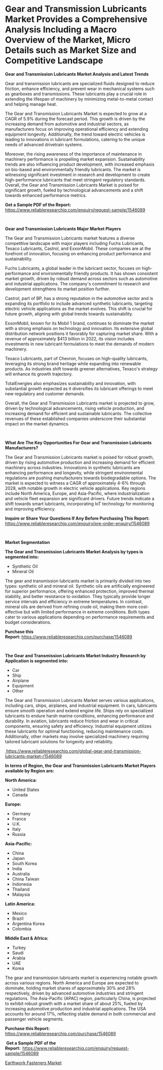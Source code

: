 <p><h1>Gear and Transmission Lubricants Market Provides a Comprehensive Analysis Including a Macro Overview of the Market, Micro Details such as Market Size and Competitive Landscape</h1></p><p><strong>Gear and Transmission Lubricants Market Analysis and Latest Trends</strong></p>
<p><p>Gear and transmission lubricants are specialized fluids designed to reduce friction, enhance efficiency, and prevent wear in mechanical systems such as gearboxes and transmissions. These lubricants play a crucial role in extending the lifespan of machinery by minimizing metal-to-metal contact and helping manage heat. </p><p>The Gear and Transmission Lubricants Market is expected to grow at a CAGR of 5.9% during the forecast period. This growth is driven by the increasing demand from automotive and industrial sectors, as manufacturers focus on improving operational efficiency and extending equipment longevity. Additionally, the trend toward electric vehicles is leading to innovations in lubricant formulations, catering to the unique needs of advanced drivetrain systems.</p><p>Moreover, the rising awareness of the importance of maintenance in machinery performance is propelling market expansion. Sustainability trends are also influencing product development, with increased emphasis on bio-based and environmentally friendly lubricants. The market is witnessing significant investment in research and development to create high-performance lubricants that meet stringent regulatory standards. Overall, the Gear and Transmission Lubricants Market is poised for significant growth, fueled by technological advancements and a shift towards enhanced performance metrics.</p></p>
<p><strong>Get a Sample PDF of the Report:&nbsp;</strong> <a href="https://www.reliableresearchiq.com/enquiry/request-sample/1546089?utm_campaign=3381&utm_medium=2&utm_source=Github&utm_content=ia&utm_term=02042025&utm_id=gear-and-transmission-lubricants">https://www.reliableresearchiq.com/enquiry/request-sample/1546089</a></p>
<p>&nbsp;</p>
<p><strong>Gear and Transmission Lubricants Major Market Players</strong></p>
<p><p>The Gear and Transmission Lubricants market features a diverse competitive landscape with major players including Fuchs Lubricants, Texaco Lubricants, Castrol, and ExxonMobil. These companies are at the forefront of innovation, focusing on enhancing product performance and sustainability.</p><p>Fuchs Lubricants, a global leader in the lubricant sector, focuses on high-performance and environmentally friendly products. It has shown consistent market growth, driven by robust demand across sectors such as automotive and industrial applications. The company's commitment to research and development strengthens its market position further.</p><p>Castrol, part of BP, has a strong reputation in the automotive sector and is expanding its portfolio to include advanced synthetic lubricants, targeting electric vehicle applications as the market evolves. This shift is crucial for future growth, aligning with global trends towards sustainability.</p><p>ExxonMobil, known for its Mobil 1 brand, continues to dominate the market with a strong emphasis on technology and innovation. Its extensive global distribution network positions it favorably for capturing market share. With a revenue of approximately $413 billion in 2022, its vision includes investments in new lubricant formulations to meet the demands of modern machinery.</p><p>Texaco Lubricants, part of Chevron, focuses on high-quality lubricants, leveraging its strong brand heritage while expanding into renewable products. As industries shift towards greener alternatives, Texaco's strategy will enhance its growth trajectory.</p><p>TotalEnergies also emphasizes sustainability and innovation, with substantial growth expected as it diversifies its lubricant offerings to meet new regulatory and customer demands.</p><p>Overall, the Gear and Transmission Lubricants market is projected to grow, driven by technological advancements, rising vehicle production, and increasing demand for efficient and sustainable lubricants. The collective revenues of these established companies underscore their substantial impact on the market dynamics.</p></p>
<p>&nbsp;</p>
<p><strong>What Are The Key Opportunities For Gear and Transmission Lubricants Manufacturers?</strong></p>
<p><p>The Gear and Transmission Lubricants market is poised for robust growth, driven by rising automotive production and increasing demand for efficient machinery across industries. Innovations in synthetic lubricants are enhancing performance and longevity, while stringent environmental regulations are pushing manufacturers towards biodegradable options. The market is expected to witness a CAGR of approximately 4-6% through 2028, with notable growth in electric vehicle applications. Key regions include North America, Europe, and Asia-Pacific, where industrialization and vehicle fleet expansion are significant drivers. Future trends indicate a shift towards smart lubricants, incorporating IoT technology for monitoring and improving efficiency.</p></p>
<p><strong>Inquire or Share Your Questions If Any Before Purchasing This Report:</strong> <a href="https://www.reliableresearchiq.com/enquiry/pre-order-enquiry/1546089?utm_campaign=3381&utm_medium=2&utm_source=Github&utm_content=ia&utm_term=02042025&utm_id=gear-and-transmission-lubricants">https://www.reliableresearchiq.com/enquiry/pre-order-enquiry/1546089</a></p>
<p>&nbsp;</p>
<p><strong>Market Segmentation</strong></p>
<p><strong>The Gear and Transmission Lubricants Market Analysis by types is segmented into:</strong></p>
<p><ul><li>Synthetic Oil</li><li>Mineral Oil</li></ul></p>
<p><p>The gear and transmission lubricants market is primarily divided into two types: synthetic oil and mineral oil. Synthetic oils are artificially engineered for superior performance, offering enhanced protection, improved thermal stability, and better resistance to oxidation. They typically provide longer service intervals and efficiency in extreme temperatures. In contrast, mineral oils are derived from refining crude oil, making them more cost-effective but with limited performance in extreme conditions. Both types cater to various applications depending on performance requirements and budget considerations.</p></p>
<p><strong>Purchase this Report:&nbsp;</strong><a href="https://www.reliableresearchiq.com/purchase/1546089?utm_campaign=3381&utm_medium=2&utm_source=Github&utm_content=ia&utm_term=02042025&utm_id=gear-and-transmission-lubricants">https://www.reliableresearchiq.com/purchase/1546089</a></p>
<p>&nbsp;</p>
<p><strong>The Gear and Transmission Lubricants Market Industry Research by Application is segmented into:</strong></p>
<p><ul><li>Car</li><li>Ship</li><li>Airplane</li><li>Equipment</li><li>Other</li></ul></p>
<p><p>The Gear and Transmission Lubricants Market serves various applications, including cars, ships, airplanes, and industrial equipment. In cars, lubricants ensure smooth operation and extend engine life. Ships rely on specialized lubricants to endure harsh marine conditions, enhancing performance and durability. In aviation, lubricants reduce friction and wear in critical components, ensuring safety and efficiency. Industrial equipment utilizes these lubricants for optimal functioning, reducing maintenance costs. Additionally, other markets may involve specialized machinery requiring tailored lubricant solutions for longevity and reliability.</p></p>
<p><a href="https://www.reliableresearchiq.com/global-gear-and-transmission-lubricants-market-r1546089?utm_campaign=3381&utm_medium=2&utm_source=Github&utm_content=ia&utm_term=02042025&utm_id=gear-and-transmission-lubricants">&nbsp;https://www.reliableresearchiq.com/global-gear-and-transmission-lubricants-market-r1546089</a></p>
<p><strong>In terms of Region, the Gear and Transmission Lubricants Market Players available by Region are:</strong></p>
<p>
    <p> <strong> North America: </strong>
        <ul>
            <li>United States</li>
            <li>Canada</li>
        </ul>
        </p> 
    <p> <strong> Europe: </strong>
        <ul>
            <li>Germany</li>
            <li>France</li>
            <li>U.K.</li>
            <li>Italy</li>
            <li>Russia</li>
        </ul>
        </p> 
    <p> <strong> Asia-Pacific: </strong>
        <ul>
            <li>China</li>
            <li>Japan</li>
            <li>South Korea</li>
            <li>India</li>
            <li>Australia</li>
            <li>China Taiwan</li>
            <li>Indonesia</li>
            <li>Thailand</li>
            <li>Malaysia</li>
        </ul>
        </p> 
    <p> <strong> Latin America: </strong>
        <ul>
            <li>Mexico</li>
            <li>Brazil</li>
            <li>Argentina Korea</li>
            <li>Colombia</li>
        </ul>
        </p> 
    <p> <strong> Middle East & Africa: </strong>
        <ul>
            <li>Turkey</li>
            <li>Saudi</li>
            <li>Arabia</li>
            <li>UAE</li>
            <li>Korea</li>
        </ul>
    </p>
    </p>
<p><p>The gear and transmission lubricants market is experiencing notable growth across various regions. North America and Europe are expected to dominate, holding market shares of approximately 30% and 28% respectively, driven by advanced automotive industries and stringent regulations. The Asia-Pacific (APAC) region, particularly China, is projected to exhibit robust growth with a market share of about 25%, fueled by increasing automotive production and industrial applications. The USA accounts for around 17%, reflecting stable demand in both commercial and passenger vehicle segments.</p></p>
<p><strong>Purchase this Report: </strong><a href="https://www.reliableresearchiq.com/purchase/1546089?utm_campaign=3381&utm_medium=2&utm_source=Github&utm_content=ia&utm_term=02042025&utm_id=gear-and-transmission-lubricants">https://www.reliableresearchiq.com/purchase/1546089</a></p>
<p>&nbsp;<strong>Get a Sample PDF of the Report:&nbsp;&nbsp;</strong><a href="https://www.reliableresearchiq.com/enquiry/request-sample/1546089?utm_campaign=3381&utm_medium=2&utm_source=Github&utm_content=ia&utm_term=02042025&utm_id=gear-and-transmission-lubricants">https://www.reliableresearchiq.com/enquiry/request-sample/1546089</a></p>
<p><strong></strong></p>
<p><p><a href="https://github.com/abidomamen/Market-Research-Report-List-1/blob/main/earthwork-fasteners-market.md?utm_campaign=3381&utm_medium=2&utm_source=Github&utm_content=ia&utm_term=02042025&utm_id=gear-and-transmission-lubricants">Earthwork Fasteners Market</a></p></p>